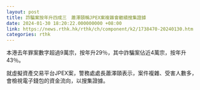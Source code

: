```yaml
---
layout: post
title: 詐騙案按年升四成三　蕭澤頤稱JPEX案複雜會繼續搜集證據
date: 2024-01-30 18:20:22.000000000 +08:00
link: https://news.rthk.hk/rthk/ch/component/k2/1738470-20240130.htm
categories: rthk
---
```


本港去年罪案數字超過9萬宗，按年升29％，其中詐騙案佔近4萬宗，按年升43％。

就虛擬資產交易平台JPEX案，警務處處長蕭澤頤表示，案件複雜、受害人數多，會檢視電子錢包的資金流向，以搜集證據。
